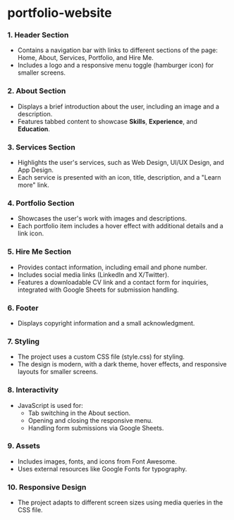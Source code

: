 # portfolio-website

### 1. **Header Section**
   - Contains a navigation bar with links to different sections of the page: Home, About, Services, Portfolio, and Hire Me.
   - Includes a logo and a responsive menu toggle (hamburger icon) for smaller screens.

### 2. **About Section**
   - Displays a brief introduction about the user, including an image and a description.
   - Features tabbed content to showcase **Skills**, **Experience**, and **Education**.

### 3. **Services Section**
   - Highlights the user's services, such as Web Design, UI/UX Design, and App Design.
   - Each service is presented with an icon, title, description, and a "Learn more" link.

### 4. **Portfolio Section**
   - Showcases the user's work with images and descriptions.
   - Each portfolio item includes a hover effect with additional details and a link icon.

### 5. **Hire Me Section**
   - Provides contact information, including email and phone number.
   - Includes social media links (LinkedIn and X/Twitter).
   - Features a downloadable CV link and a contact form for inquiries, integrated with Google Sheets for submission handling.

### 6. **Footer**
   - Displays copyright information and a small acknowledgment.

### 7. **Styling**
   - The project uses a custom CSS file (style.css) for styling.
   - The design is modern, with a dark theme, hover effects, and responsive layouts for smaller screens.

### 8. **Interactivity**
   - JavaScript is used for:
     - Tab switching in the About section.
     - Opening and closing the responsive menu.
     - Handling form submissions via Google Sheets.

### 9. **Assets**
   - Includes images, fonts, and icons from Font Awesome.
   - Uses external resources like Google Fonts for typography.

### 10. **Responsive Design**
   - The project adapts to different screen sizes using media queries in the CSS file.
